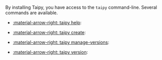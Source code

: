 By installing Taipy, you have access to the `taipy` command-line. Several commands are available.



- [:material-arrow-right: taipy help](help.md):

- [:material-arrow-right: taipy create](create.md):

- [:material-arrow-right: taipy manage-versions](manage-versions.md):

- [:material-arrow-right: taipy version](version.md):
